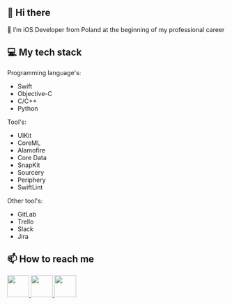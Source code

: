 ## 👋 Hi there

🌱 I’m iOS Developer from Poland at the beginning of my professional career 

## 💻 My tech stack

Programming language's:
- Swift
- Objective-C
- C/C++
- Python

Tool's:
- UIKit
- CoreML
- Alamofire
- Core Data
- SnapKit
- Sourcery
- Periphery
- SwiftLint

Other tool's:
- GitLab 
- Trello
- Slack
- Jira

## 📫 How to reach me
<a href="https://www.linkedin.com/in/michał-nowak-53075a17a/"> <img src="https://i.imgur.com/Ba61VxB.png" width="50" height="50" /> </a>
<a href="https://twitter.com/mnowak061"> <img src="https://imgur.com/ocbAQn7.png" width="50" height="50" /> </a>
<a href="https://www.kaggle.com/mnowak061"> <img src="https://i.imgur.com/OUxxJ3I.png" width="50" height="50" /> </a>
